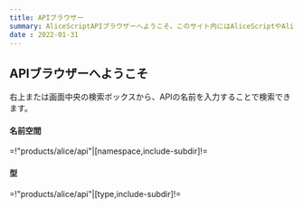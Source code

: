 ```yaml
---
title: APIブラウザー
summary: AliceScriptAPIブラウザーへようこそ。このサイト内にはAliceScriptやAlice.Runtimeで標準で提供されている関数について解説する記事がたくさんあります。
date : 2022-01-31
---
```


## APIブラウザーへようこそ
右上または画面中央の検索ボックスから、APIの名前を入力することで検索できます。

#### 名前空間

=!"products/alice/api"|[namespace,include-subdir]!=

#### 型

=!"products/alice/api"|[type,include-subdir]!=
